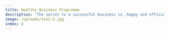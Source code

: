 ```yaml
---
title: Healthy Business Programme
description: 'The secret to a successful business is ,happy and efficient employees. We bring this to companys using exercise and nutrition .'
image: /uploads/1on1-2.jpg
index: 4
---
```



